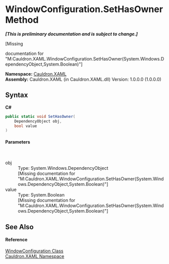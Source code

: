 # WindowConfiguration.SetHasOwner Method 
 _**\[This is preliminary documentation and is subject to change.\]**_

\[Missing <summary> documentation for "M:Cauldron.XAML.WindowConfiguration.SetHasOwner(System.Windows.DependencyObject,System.Boolean)"\]

**Namespace:**&nbsp;<a href="N_Cauldron_XAML">Cauldron.XAML</a><br />**Assembly:**&nbsp;Cauldron.XAML (in Cauldron.XAML.dll) Version: 1.0.0.0 (1.0.0.0)

## Syntax

**C#**<br />
``` C#
public static void SetHasOwner(
	DependencyObject obj,
	bool value
)
```


#### Parameters
&nbsp;<dl><dt>obj</dt><dd>Type: System.Windows.DependencyObject<br />\[Missing <param name="obj"/> documentation for "M:Cauldron.XAML.WindowConfiguration.SetHasOwner(System.Windows.DependencyObject,System.Boolean)"\]</dd><dt>value</dt><dd>Type: System.Boolean<br />\[Missing <param name="value"/> documentation for "M:Cauldron.XAML.WindowConfiguration.SetHasOwner(System.Windows.DependencyObject,System.Boolean)"\]</dd></dl>

## See Also


#### Reference
<a href="T_Cauldron_XAML_WindowConfiguration">WindowConfiguration Class</a><br /><a href="N_Cauldron_XAML">Cauldron.XAML Namespace</a><br />